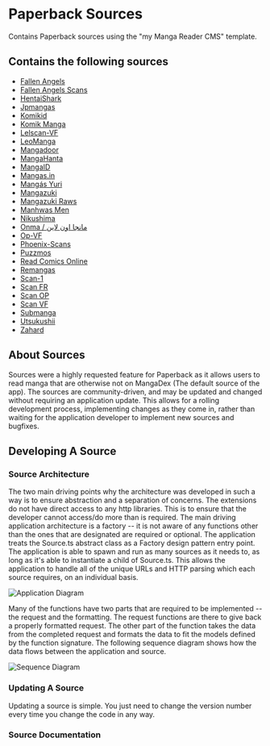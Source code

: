 # Paperback Sources

Contains Paperback sources using the "my Manga Reader CMS" template.

## Contains the following sources

- [Fallen Angels](https://manga.fascans.com)
- [Fallen Angels Scans](https://truyen.fascans.com)
- [HentaiShark](https://www.hentaishark.com)
- [Jpmangas](https://www.jpmangas.com)
- [Komikid](https://www.komikid.com)
- [Komik Manga](https://adm.komikmanga.com)
- [Lelscan-VF](https://lelscan-vf.com)
- [LeoManga](https://leomanga.me)
- [Mangadoor](https://mangadoor.com)
- [MangaHanta](http://mangahanta.com)
- [MangaID](https://mangaid.click)
- [Mangas.in](https://mangas.in)
- [Mangás Yuri](https://mangasyuri.net)
- [Mangazuki](https://mangazuki.co)
- [Mangazuki Raws](https://raws.mangazuki.co)
- [Manhwas Men](https://manhwas.men)
- [Nikushima](https://azbivo.webd.pro)
- [Onma / مانجا اون لاين](https://onma.me)
- [Op-VF](https://op-vf.com)
- [Phoenix-Scans](https://phoenix-scans.pl)
- [Puzzmos](https://puzzmos.com)
- [Read Comics Online](https://readcomicsonline.ru)
- [Remangas](https://remangas.top)
- [Scan-1](https://scan-1.com)
- [Scan FR](https://www.scan-fr.cc)
- [Scan OP](https://scan-op.cc)
- [Scan VF](https://www.scan-vf.net)
- [Submanga](https://submanga.io)
- [Utsukushii](https://manga.utsukushii-bg.com)
- [Zahard](https://zahard.top)

## About Sources

Sources were a highly requested feature for Paperback as it allows users to read manga that are otherwise not on MangaDex (The default source of the app). The sources are community-driven, and may be updated and changed without requiring an application update. This allows for a rolling development process, implementing changes as they come in, rather than waiting for the application developer to implement new sources and bugfixes.

## Developing A Source

### Source Architecture

The two main driving points why the architecture was developed in such a way is to ensure abstraction and a separation of concerns. The extensions do not have direct access to any http libraries. This is to ensure that the developer cannot access/do more than is required.
The main driving application architecture is a factory -- it is not aware of any functions other than the ones that are designated are required or optional. The application treats the Source.ts abstract class as a Factory design pattern entry point. The application is able to spawn and run as many sources as it needs to, as long as it's able to instantiate a child of Source.ts. This allows the application to handle all of the unique URLs and HTTP parsing which each source requires, on an individual basis.

![Application Diagram](https://cdn.discordapp.com/attachments/267036594853249041/723990710247882752/Blank_Diagram.png)

Many of the functions have two parts that are required to be implemented -- the request and the formatting. The request functions are there to give back a properly formatted request. The other part of the function takes the data from the completed request and formats the data to fit the models defined by the function signature.
The following sequence diagram shows how the data flows between the application and source.

![Sequence Diagram](https://cdn.discordapp.com/attachments/267036594853249041/723994905059262484/Blank_Diagram_-_Page_2_1.png)

### Updating A Source

Updating a source is simple. You just need to change the version number every time you change the code in any way.

### Source Documentation
